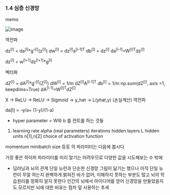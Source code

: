 ### 1.4 심층 신경망

memo


![image](https://github.com/i2mmmmm/Study/assets/106386971/ae46ef8f-0133-46f3-8d4d-0b69392563ad)


역전파

dz<sup>[l]</sup> = da<sup>[l]</sup>*g'<sup>[l]</sup>(z<sup>[l]</sup>)
dw<sup>[l]</sup> = dz<sup>[l]</sup>a<sup>[l-1]T</sup>
db<sup>[l]</sup> = dz<sup>[l]</sup>
da<sup>[l-1]</sup>=W<sup>[l]T</sup>dz<sup>[l]</sup>

dz<sup>[l]</sup> = w<sup>[l+1]</sup>dz<sup>[l+1]</sup>*g<sup>[l]</sup>

벡터화

dZ<sup>[l]</sup> = dA<sup>[l]</sup>*g'<sup>[l]</sup>(Z<sup>[l]</sup>)
dW<sup>[l]</sup> = 1/m dZ<sup>[l]</sup>A<sup>[l-1]T</sup>
db<sup>[l]</sup> = 1/m np.sum(dZ<sup>[l]</sup>, axis =1, keepdims=True)
dA<sup>[l-1]</sup>=W<sup>[l]T</sup>dZ<sup>[l]</sup>

X -> ReLU -> ReLU -> Sigmoid -> y_hat -> L(yhat,y) (손실계산)
역전파

da[l] = -y/a+ (1-y)/(1-a)


- hyper parameter
= W와 b 를 컨트롤 하는 것들
1) learning rate alpha (real parameters)
iterations
hidden layers L
hidden units n[1],n[2]
choice of activation function

momentum minibatch size 등등 의 파라미터는 다음에 봅시다

가장 좋은 하이퍼 파라미터를 미리 알기는 어려우므로
다양한 값을 시도해보는 수 밖에


- 딥러닝과 뇌의 관계
단일 뉴런과 단순한 신경망 그림이 닮기는 했으나
아직 단일 뉴런이 무얼 하는지 완벽하게 밝혀진 바가 없어,
이해하지 못하는 부분도 많고 뇌의 학습원리를 정확히 알지 못한다
인간의 뇌에서 아이디어를 얻어 신경망을 만들었을지도 모르지만 뇌에 대한 비유는 점차 덜 사용하는 추세

